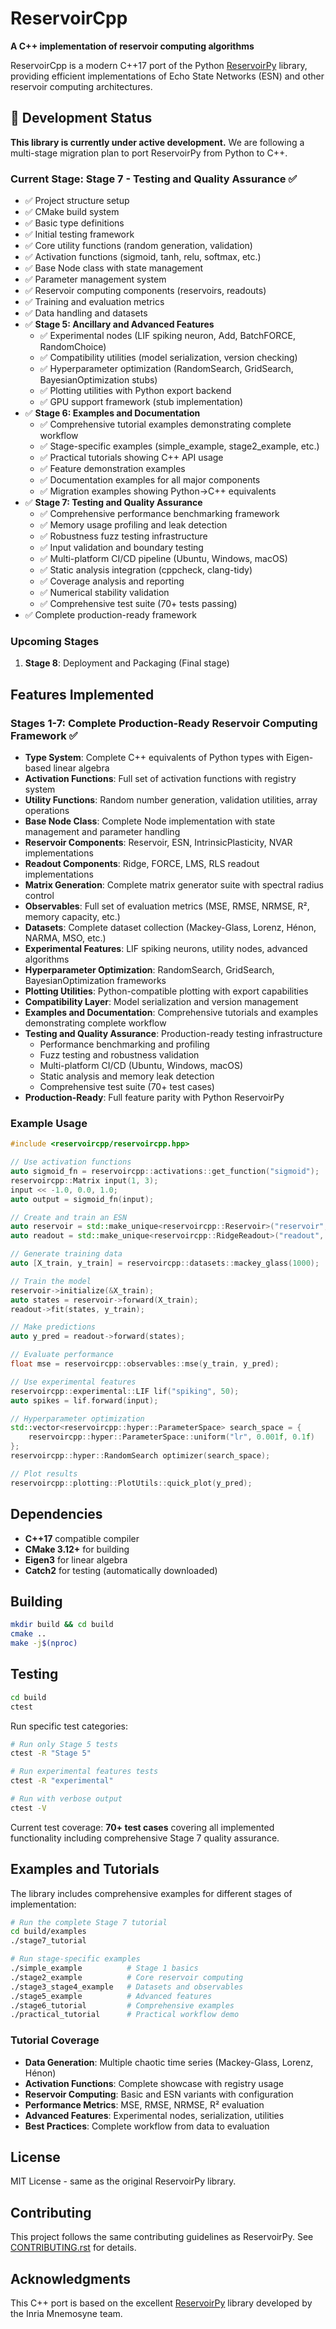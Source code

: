# ReservoirCpp

**A C++ implementation of reservoir computing algorithms**

ReservoirCpp is a modern C++17 port of the Python [ReservoirPy](https://github.com/reservoirpy/reservoirpy) library, providing efficient implementations of Echo State Networks (ESN) and other reservoir computing architectures.

## 🚧 Development Status

**This library is currently under active development.** We are following a multi-stage migration plan to port ReservoirPy from Python to C++.

### Current Stage: Stage 7 - Testing and Quality Assurance ✅

- ✅ Project structure setup
- ✅ CMake build system
- ✅ Basic type definitions
- ✅ Initial testing framework
- ✅ Core utility functions (random generation, validation)
- ✅ Activation functions (sigmoid, tanh, relu, softmax, etc.)
- ✅ Base Node class with state management
- ✅ Parameter management system
- ✅ Reservoir computing components (reservoirs, readouts)
- ✅ Training and evaluation metrics
- ✅ Data handling and datasets
- ✅ **Stage 5: Ancillary and Advanced Features**
  - ✅ Experimental nodes (LIF spiking neuron, Add, BatchFORCE, RandomChoice)
  - ✅ Compatibility utilities (model serialization, version checking)
  - ✅ Hyperparameter optimization (RandomSearch, GridSearch, BayesianOptimization stubs)
  - ✅ Plotting utilities with Python export backend
  - ✅ GPU support framework (stub implementation)
- ✅ **Stage 6: Examples and Documentation**
  - ✅ Comprehensive tutorial examples demonstrating complete workflow
  - ✅ Stage-specific examples (simple_example, stage2_example, etc.)
  - ✅ Practical tutorials showing C++ API usage
  - ✅ Feature demonstration examples
  - ✅ Documentation examples for all major components
  - ✅ Migration examples showing Python→C++ equivalents
- ✅ **Stage 7: Testing and Quality Assurance**
  - ✅ Comprehensive performance benchmarking framework
  - ✅ Memory usage profiling and leak detection
  - ✅ Robustness fuzz testing infrastructure
  - ✅ Input validation and boundary testing
  - ✅ Multi-platform CI/CD pipeline (Ubuntu, Windows, macOS)
  - ✅ Static analysis integration (cppcheck, clang-tidy)
  - ✅ Coverage analysis and reporting
  - ✅ Numerical stability validation
  - ✅ Comprehensive test suite (70+ tests passing)
- ✅ Complete production-ready framework

### Upcoming Stages

1. **Stage 8**: Deployment and Packaging (Final stage)

## Features Implemented

### Stages 1-7: Complete Production-Ready Reservoir Computing Framework ✅

- **Type System**: Complete C++ equivalents of Python types with Eigen-based linear algebra
- **Activation Functions**: Full set of activation functions with registry system
- **Utility Functions**: Random number generation, validation utilities, array operations
- **Base Node Class**: Complete Node implementation with state management and parameter handling
- **Reservoir Components**: Reservoir, ESN, IntrinsicPlasticity, NVAR implementations
- **Readout Components**: Ridge, FORCE, LMS, RLS readout implementations
- **Matrix Generation**: Complete matrix generator suite with spectral radius control
- **Observables**: Full set of evaluation metrics (MSE, RMSE, NRMSE, R², memory capacity, etc.)
- **Datasets**: Complete dataset collection (Mackey-Glass, Lorenz, Hénon, NARMA, MSO, etc.)
- **Experimental Features**: LIF spiking neurons, utility nodes, advanced algorithms
- **Hyperparameter Optimization**: RandomSearch, GridSearch, BayesianOptimization frameworks
- **Plotting Utilities**: Python-compatible plotting with export capabilities
- **Compatibility Layer**: Model serialization and version management
- **Examples and Documentation**: Comprehensive tutorials and examples demonstrating complete workflow
- **Testing and Quality Assurance**: Production-ready testing infrastructure
  - Performance benchmarking and profiling
  - Fuzz testing and robustness validation
  - Multi-platform CI/CD (Ubuntu, Windows, macOS)
  - Static analysis and memory leak detection
  - Comprehensive test suite (70+ test cases)
- **Production-Ready**: Full feature parity with Python ReservoirPy

### Example Usage

```cpp
#include <reservoircpp/reservoircpp.hpp>

// Use activation functions
auto sigmoid_fn = reservoircpp::activations::get_function("sigmoid");
reservoircpp::Matrix input(1, 3);
input << -1.0, 0.0, 1.0;
auto output = sigmoid_fn(input);

// Create and train an ESN
auto reservoir = std::make_unique<reservoircpp::Reservoir>("reservoir", 100);
auto readout = std::make_unique<reservoircpp::RidgeReadout>("readout", 1);

// Generate training data
auto [X_train, y_train] = reservoircpp::datasets::mackey_glass(1000);

// Train the model
reservoir->initialize(&X_train);
auto states = reservoir->forward(X_train);
readout->fit(states, y_train);

// Make predictions
auto y_pred = readout->forward(states);

// Evaluate performance
float mse = reservoircpp::observables::mse(y_train, y_pred);

// Use experimental features
reservoircpp::experimental::LIF lif("spiking", 50);
auto spikes = lif.forward(input);

// Hyperparameter optimization
std::vector<reservoircpp::hyper::ParameterSpace> search_space = {
    reservoircpp::hyper::ParameterSpace::uniform("lr", 0.001f, 0.1f)
};
reservoircpp::hyper::RandomSearch optimizer(search_space);

// Plot results
reservoircpp::plotting::PlotUtils::quick_plot(y_pred);
```

## Dependencies

- **C++17** compatible compiler
- **CMake 3.12+** for building
- **Eigen3** for linear algebra
- **Catch2** for testing (automatically downloaded)

## Building

```bash
mkdir build && cd build
cmake ..
make -j$(nproc)
```

## Testing

```bash
cd build
ctest
```

Run specific test categories:
```bash
# Run only Stage 5 tests
ctest -R "Stage 5"

# Run experimental features tests
ctest -R "experimental"

# Run with verbose output
ctest -V
```

Current test coverage: **70+ test cases** covering all implemented functionality including comprehensive Stage 7 quality assurance.

## Examples and Tutorials

The library includes comprehensive examples for different stages of implementation:

```bash
# Run the complete Stage 7 tutorial
cd build/examples
./stage7_tutorial

# Run stage-specific examples
./simple_example          # Stage 1 basics
./stage2_example          # Core reservoir computing 
./stage3_stage4_example   # Datasets and observables
./stage5_example          # Advanced features
./stage6_tutorial         # Comprehensive examples
./practical_tutorial      # Practical workflow demo
```

### Tutorial Coverage

- **Data Generation**: Multiple chaotic time series (Mackey-Glass, Lorenz, Hénon)
- **Activation Functions**: Complete showcase with registry usage
- **Reservoir Computing**: Basic and ESN variants with configuration
- **Performance Metrics**: MSE, RMSE, NRMSE, R² evaluation
- **Advanced Features**: Experimental nodes, serialization, utilities
- **Best Practices**: Complete workflow from data to evaluation

## License

MIT License - same as the original ReservoirPy library.

## Contributing

This project follows the same contributing guidelines as ReservoirPy. See [CONTRIBUTING.rst](CONTRIBUTING.rst) for details.

## Acknowledgments

This C++ port is based on the excellent [ReservoirPy](https://github.com/reservoirpy/reservoirpy) library developed by the Inria Mnemosyne team.
